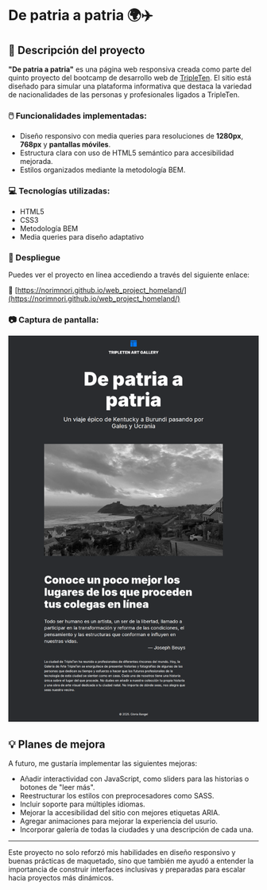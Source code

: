# De patria a patria 🌍✈️

## 📝 Descripción del proyecto

**"De patria a patria"** es una página web responsiva creada como parte del quinto proyecto del bootcamp de desarrollo web de [TripleTen](https://tripleten.com/). El sitio está diseñado para simular una plataforma informativa que destaca la variedad de nacionalidades de las personas y profesionales ligados a TripleTen.

### 🖱️ Funcionalidades implementadas:
- Diseño responsivo con media queries para resoluciones de **1280px**, **768px** y **pantallas móviles**.
- Estructura clara con uso de HTML5 semántico para accesibilidad mejorada.
- Estilos organizados mediante la metodología BEM.

### 💻 Tecnologías utilizadas:
- HTML5
- CSS3
- Metodología BEM
- Media queries para diseño adaptativo

### 🚀 Despliegue
Puedes ver el proyecto en línea accediendo a través del siguiente enlace:

🔗 [https://norimnori.github.io/web_project_homeland/](https://norimnori.github.io/web_project_homeland/)

### 📷 Captura de pantalla:

![Captura](./images/patria_a_patria_overview.png)

## 💡 Planes de mejora

A futuro, me gustaría implementar las siguientes mejoras:

- Añadir interactividad con JavaScript, como sliders para las historias o botones de "leer más".
- Reestructurar los estilos con preprocesadores como SASS. 
- Incluir soporte para múltiples idiomas.
- Mejorar la accesibilidad del sitio con mejores etiquetas ARIA.
- Agregar animaciones para mejorar la experiencia del usurio.
-  Incorporar galería de todas la ciudades y una descripción de cada una.

---

Este proyecto no solo reforzó mis habilidades en diseño responsivo y buenas prácticas de maquetado, sino que también me ayudó a entender la importancia de construir interfaces inclusivas y preparadas para escalar hacia proyectos más dinámicos.
